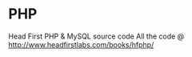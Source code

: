 # PHP
Head First PHP &amp; MySQL source code
All the code @ http://www.headfirstlabs.com/books/hfphp/

